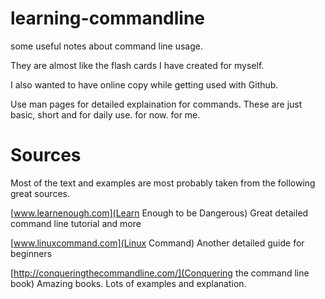 # learning-commandline
some useful notes about command line usage. 

They are almost like the flash cards I have created for myself. 

I also wanted to have online copy while getting used with Github. 

Use man pages for detailed explaination for commands. These are just basic, short and for daily use. for now. for me. 

# Sources
Most of the text and examples are most probably taken from the following great sources. 

[www.learnenough.com](Learn Enough to be Dangerous)
  Great detailed command line tutorial and more

[www.linuxcommand.com](Linux Command)
Another detailed guide for beginners

[http://conqueringthecommandline.com/](Conquering the command line book)
Amazing books. Lots of examples and explanation.
